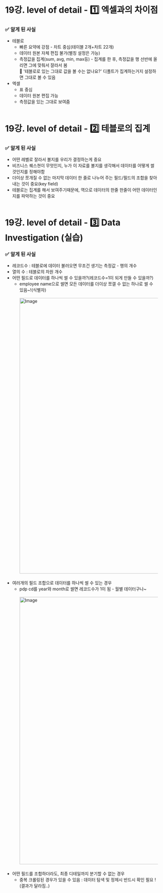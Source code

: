 # 19강. level of detail - 1️⃣ 엑셀과의 차이점
### ✅ 알게 된 사실
- 테블로
  - 빠른 요약에 강점 - 차트 중심(테이블 2개+차트 22개)
  - 데이터 원본 자체 편집 불가(별칭 설정은 가능)
  - 측정값을 집계(sum, avg, min, max등) - 집계를 한 후, 측정값을 행 선반에 올리면 그에 맞춰서 잘라서 봄<br>
    💭 '테블로로 있는 그대로 값을 볼 수는 없나요?'  디폴트가 집계하는거지 설정하면 그대로 볼 수 있음<br>
- 엑셀
  - 표 중심
  - 데이터 원본 편집 가능
  - 측정값을 있는 그대로 보여줌<br><br>

# 19강. level of detail - 2️⃣ 테블로의 집계
### ✅ 알게 된 사실
- 어떤 레벨로 잘라서 볼지를 우리가 결정하는게 중요
- 비즈니스 퀘스쳔이 무엇인지, 누가 이 자료를 볼지를 생각해서 데이터를 어떻게 썰것인지를 정해야함
- 더이상 쪼개질 수 없는 마지막 데이터 한 줄로 나누어 주는 필드/필드의 조합을 찾아내는 것이 중요(key field)
- 테블로는 집계를 해서 보여주기때문에, 역으로 데이터의 한줄 한줄이 어떤 데이터인지를 파악하는 것이 중요<br><br>

# 19강. level of detail - 3️⃣ Data Investigation (실습)
### ✅ 알게 된 사실
- 레코드수 : 테블로에 데이터 불러오면 무조건 생기는 측정값 - 행의 개수
- 열의 수 : 테블로의 차원 개수
- 어떤 필드로 데이터를 하나씩 썰 수 있을까?(레코드수=1이 되게 만들 수 있을까?)
  - employee name으로 썰면 모든 데이터를 더이상 쪼갤 수 없는 하나로 썰 수 있음~!(식별자)<br><br>
<img width="1512" height="906" alt="Image" src="https://github.com/user-attachments/assets/f86e05b3-d93b-4e9b-b371-ac287b88950d" /><br><br>
- 여러개의 필드 조합으로 데이터를 하나씩 썰 수 있는 경우
  - pdp cd를 year와 month로 썰면 레코드수가 1이 됨 - 월별 데이터구나~ <br><br>
  <img width="1511" height="879" alt="Image" src="https://github.com/user-attachments/assets/a0aecef7-9510-4f9d-9832-084ce477888c" /><br><br>
- 어떤 필드를 조합하더라도, 최종 디테일까지 분기할 수 없는 경우
  - 중복 크롤링된 경우가 있을 수 있음 : 데이터 탐색 및 정제시 반드시 확인 필요 ! (결과가 달라짐..)

